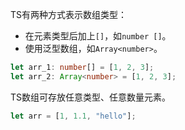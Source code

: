 TS有两种方式表示数组类型：

* 在元素类型后加上`[]`，如`number []`。
* 使用泛型数组，如`Array<number>`。

```typescript
let arr_1: number[] = [1, 2, 3];
let arr_2: Array<number> = [1, 2, 3];
```

TS数组可存放任意类型、任意数量元素。

```typescript
let arr = [1, 1.1, "hello"];
```

